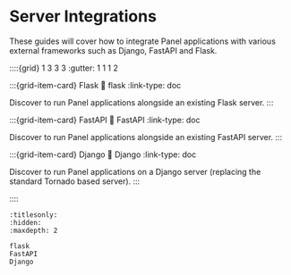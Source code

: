 # Server Integrations

These guides will cover how to integrate Panel applications with various external frameworks such as Django, FastAPI and Flask.

::::{grid} 1 3 3 3
:gutter: 1 1 1 2

:::{grid-item-card} Flask
:link: flask
:link-type: doc

Discover to run Panel applications alongside an existing Flask server.
:::

:::{grid-item-card} FastAPI
:link: FastAPI
:link-type: doc

Discover to run Panel applications alongside an existing FastAPI server.
:::

:::{grid-item-card} Django
:link: Django
:link-type: doc

Discover to run Panel applications on a Django server (replacing the standard Tornado based server).
:::

::::

```{toctree}
:titlesonly:
:hidden:
:maxdepth: 2

flask
FastAPI
Django
```
